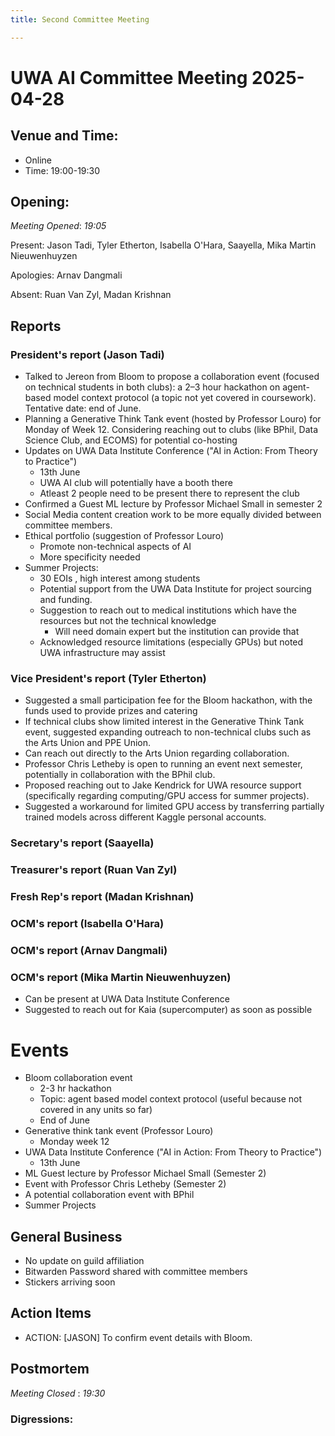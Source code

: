 ```yaml
---
title: Second Committee Meeting

---
```

# UWA AI Committee Meeting 2025-04-28

## Venue and Time:
- Online 
- Time:  19:00-19:30

## Opening:

_Meeting Opened_: _19:05_

Present: Jason Tadi, Tyler Etherton, Isabella O'Hara, Saayella, Mika Martin Nieuwenhuyzen

Apologies: Arnav Dangmali

Absent: Ruan Van Zyl, Madan Krishnan

## Reports

### President's report  (Jason Tadi)
- Talked to Jereon from Bloom to propose a collaboration event (focused on technical students in both clubs): a 2–3 hour hackathon on agent-based model context protocol (a topic not yet covered in coursework). Tentative date: end of June.
- Planning a Generative Think Tank event (hosted by Professor Louro) for Monday of Week 12. Considering reaching out to clubs (like BPhil, Data Science Club, and ECOMS) for potential co-hosting
- Updates on UWA Data Institute Conference ("AI in Action: From Theory to Practice")
    - 13th June
    - UWA AI club will potentially have a booth there 
    - Atleast 2 people need to be present there to represent the club
- Confirmed a Guest ML lecture by Professor Michael Small in semester 2 
- Social Media content creation work to be more equally divided between committee members.
- Ethical portfolio (suggestion of Professor Louro)
    - Promote non-technical aspects of AI
    - More specificity needed
- Summer Projects:
    - 30 EOIs , high interest among students
    - Potential support from the UWA Data Institute for project sourcing and funding.
    - Suggestion to reach out to medical institutions which have the resources but not the technical knowledge
        - Will need domain expert but the institution can provide that
    - Acknowledged resource limitations (especially GPUs) but noted UWA infrastructure may assist

### Vice President's report (Tyler Etherton)
- Suggested a small participation fee for the Bloom hackathon, with the funds used to provide prizes and catering
- If technical clubs show limited interest in the Generative Think Tank event, suggested expanding outreach to non-technical clubs such as the Arts Union and PPE Union.
- Can reach out directly to the Arts Union regarding collaboration.
- Professor Chris Letheby is open to running an event next semester, potentially in collaboration with the BPhil club.
- Proposed reaching out to Jake Kendrick for UWA resource support (specifically regarding computing/GPU access for summer projects).
- Suggested a workaround for limited GPU access by transferring partially trained models across different Kaggle personal accounts.

### Secretary's report (Saayella)

### Treasurer's report (Ruan Van Zyl)

### Fresh Rep's report (Madan Krishnan)

### OCM's report (Isabella O'Hara)

### OCM's report (Arnav Dangmali)

### OCM's report (Mika Martin Nieuwenhuyzen)
- Can be present at UWA Data Institute Conference
- Suggested to reach out for Kaia (supercomputer) as soon as possible

# Events
- Bloom collaboration event
    - 2-3 hr hackathon
    - Topic: agent based model context protocol (useful because not covered in any units so far)
    - End of June
- Generative think tank event (Professor Louro)
    - Monday week 12
- UWA Data Institute Conference ("AI in Action: From Theory to Practice")
    - 13th June
- ML Guest lecture by Professor Michael Small (Semester 2)
- Event with Professor Chris Letheby (Semester 2)
- A potential collaboration event with BPhil
- Summer Projects

## General Business

- No update on guild affiliation
- Bitwarden Password shared with committee members 
- Stickers arriving soon

## Action Items
- ACTION: [JASON] To confirm event details with Bloom.

## Postmortem
_Meeting Closed_ : _19:30_

### Digressions: 
